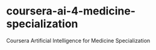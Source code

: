 # coursera-ai-4-medicine-specialization
Coursera Artificial Intelligence for Medicine Specialization
